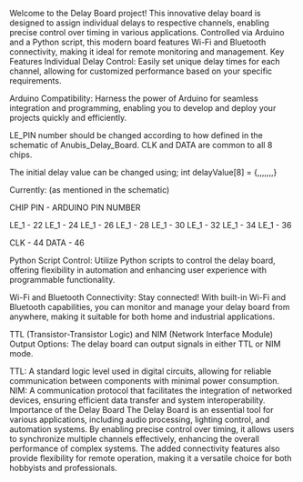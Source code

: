 Welcome to the Delay Board project! This innovative delay board is designed to assign individual delays to respective channels, enabling precise control over timing in various applications. Controlled via Arduino and a Python script, this modern board features Wi-Fi and Bluetooth connectivity, making it ideal for remote monitoring and management.
Key Features
Individual Delay Control: Easily set unique delay times for each channel, allowing for customized performance based on your specific requirements.

Arduino Compatibility: Harness the power of Arduino for seamless integration and programming, enabling you to develop and deploy your projects quickly and efficiently.

LE_PIN number should be changed according to how defined in the schematic of Anubis_Delay_Board.
CLK and DATA are common to all 8 chips.

The initial delay value can be changed using;
int delayValue[8] = {,,,,,,,}

Currently: (as mentioned in the schematic)

CHIP PIN - ARDUINO PIN NUMBER

LE_1 - 22
LE_1 - 24
LE_1 - 26
LE_1 - 28
LE_1 - 30
LE_1 - 32
LE_1 - 34
LE_1 - 36

CLK - 44
DATA - 46

Python Script Control: Utilize Python scripts to control the delay board, offering flexibility in automation and enhancing user experience with programmable functionality.

Wi-Fi and Bluetooth Connectivity: Stay connected! With built-in Wi-Fi and Bluetooth capabilities, you can monitor and manage your delay board from anywhere, making it suitable for both home and industrial applications.

TTL (Transistor-Transistor Logic) and NIM (Network Interface Module) Output Options: The delay board can output signals in either TTL or NIM mode.

TTL: A standard logic level used in digital circuits, allowing for reliable communication between components with minimal power consumption.
NIM: A communication protocol that facilitates the integration of networked devices, ensuring efficient data transfer and system interoperability.
Importance of the Delay Board
The Delay Board is an essential tool for various applications, including audio processing, lighting control, and automation systems. By enabling precise control over timing, it allows users to synchronize multiple channels effectively, enhancing the overall performance of complex systems. The added connectivity features also provide flexibility for remote operation, making it a versatile choice for both hobbyists and professionals.
